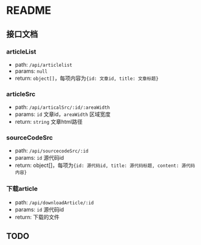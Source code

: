 # README

## 接口文档

### articleList

* path: `/api/articlelist`
* params: `null`
* return: `object[]`，每项内容为`{id: 文章id, title: 文章标题}`

### articleSrc

* path: `/api/articalSrc/:id/:areaWidth`
* params: `id` 文章id，`areaWidth` 区域宽度
* return: `string` 文章html路径

### sourceCodeSrc

* path: `/api/sourcecodeSrc/:id`
* params: `id` 源代码id
* return: object[]，每项为`{id: 源代码id, title: 源代码标题, content: 源代码内容}`

### 下载article

* path: `/api/downloadArticle/:id`
* params: `id` 源代码id
* return: 下载的文件

## TODO
